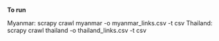 __To run__ 

Myanmar: scrapy crawl myanmar -o myanmar_links.csv -t csv
Thailand: scrapy crawl thailand -o thailand_links.csv -t csv
